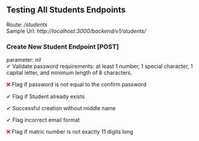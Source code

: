 ## Testing All Students Endpoints  
Route: */students*  
Sample Url: *http://localhost:3000/backend/v1/students/* 

### Create New Student Endpoint [POST] 
parameter: *nil*  
<span style="color:green;">&#10004;</span>
Validate password requirements: at least 1 number, 1 special character, 1 capital letter, and minimum length of 8 characters.

<span style="color:red;">&#10060;</span> Flag if password is not equal to the confirm password

<span style="color:green;">&#10004;</span> Flag if Student already exists

<span style="color:green;">&#10004;</span> Successful creation without middle name

<span style="color:green;">&#10004;</span> Flag incorrect email format

<span style="color:red;">&#10060;</span> Flag if matric number is not exactly 11 digits long